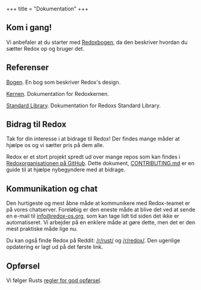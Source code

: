 +++
title = "Dokumentation"
+++

## Kom i gang!

Vi anbefaler at du starter med [Redoxbogen](https://doc.redox-os.org/book/), da den beskriver hvordan du sætter Redox op og bruger det.

## Referenser

[Bogen](https://doc.redox-os.org/book/). En bog som beskriver Redox's design.

[Kernen](https://doc.redox-os.org/kernel/kernel/). Dokumentation for Redoxkernen.

[Standard Library](https://doc.redox-os.org/std/std/). Dokumentation for Redoxs Standard Library.

## Bidrag til Redox

Tak for din interesse i at bidrage til Redox!
Der findes mange måder at hjælpe os og vi sætter pris på dem alle.

Redox er et stort projekt spredt ud over mange repos som kan findes i
[Redoxorganisationen på GitHub](https://github.com/redox-os). Dette dokument,
[CONTRIBUTING.md](https://github.com/redox-os/redox/blob/master/CONTRIBUTING.md)
er en guide til at hjælpe nybegyndere med at bidrage.

## Kommunikation og chat

Den hurtigeste og mest åbne måde at kommunikere med Redox-teamet er på vores
chatserver. Foreløbig er den eneste måde at blive det ved at sende en e-mail til
[info@redox-os.org](mailto:info@redox-os.org), som kan tage lidt tid
siden det ikke er automatiseret. Vi arbejder på en enklere måde at gøre dette,
men det er den mest praktiske måde lige nu.

Du kan også finde Redox på Reddit:
[/r/rust/](https://www.reddit.com/r/rust) og
[/r/redox/](https://www.reddit.com/r/redox). Den ugenlige opdatering er lagt ud på det første link.

## Opførsel
Vi følger Rusts [regler for god opførsel](http://www.rust-lang.org/conduct.html).
